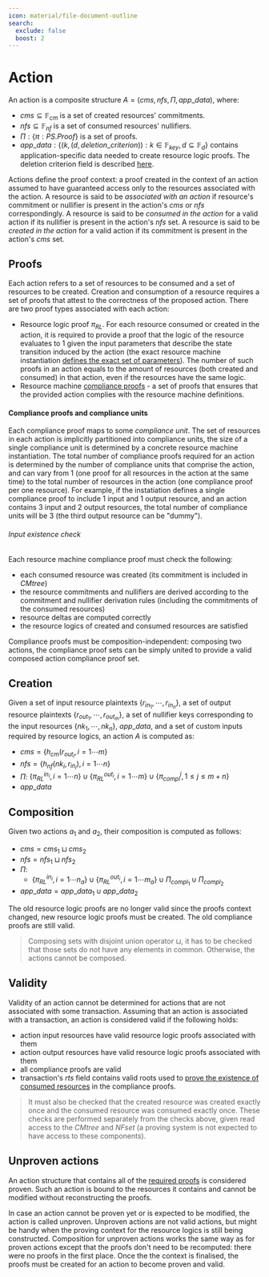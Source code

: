 ```yaml
---
icon: material/file-document-outline
search:
  exclude: false
  boost: 2
---
```


# Action

An action is a composite structure $A = (cms, nfs, \Pi, app\_data)$, where:

- $cms \subseteq  \mathbb{F}_{cm}$ is a set of created resources' commitments. 
- $nfs \subseteq \mathbb{F}_{nf}$ is a set of consumed resources' nullifiers.
- $\Pi: \{ \pi: PS.Proof\}$ is a set of proofs.
- $app\_data: \{(k, (d, deletion\_criterion)): k \in \mathbb{F}_{key}, d \subseteq \mathbb{F}_{d}\}$ contains application-specific data needed to create resource logic proofs. The deletion criterion field is described [here](./rm-def/storage.md#data-blob-storage).

Actions define the proof context: a proof created in the context of an action assumed to have guaranteed access only to the resources associated with the action. A resource is said to be *associated with an action* if resource's commitment or nullifier is present in the action's $cms$ or $nfs$ correspondingly. A resource is said to be *consumed in the action* for a valid action if its nullifier is present in the action's $nfs$ set. A resource is said to be *created in the action* for a valid action if its commitment is present in the action's $cms$ set.

## Proofs
Each action refers to a set of resources to be consumed and a set of resources to be created. Creation and consumption of a resource requires a set of proofs that attest to the correctness of the proposed action. There are two proof types associated with each action:

- Resource logic proof $\pi_{RL}$. For each resource consumed or created in the action, it is required to provide a proof that the logic of the resource evaluates to $1$ given the input parameters that describe the state transition induced by the action (the exact resource machine instantiation [defines the exact set of parameters](./function-formats/resource-logic.md)). The number of such proofs in an action equals to the amount of resources (both created and consumed) in that action, even if the resources have the same logic.
- Resource machine [compliance proofs](./action.md#compliance-proofs-and-compliance-units) - a set of proofs that ensures that the provided action complies with the resource machine definitions.


#### Compliance proofs and compliance units

Each compliance proof maps to some *compliance unit*. The set of resources in each action is implicitly partitioned into compliance units, the size of a single compliance unit is determined by a concrete resource machine instantiation. The total number of compliance proofs required for an action is determined by the number of compliance units that comprise the action, and can vary from 1 (one proof for all resources in the action at the same time) to the total number of resources in the action (one compliance proof per one resource). For example, if the instatiation defines a single compliance proof to include 1 input and 1 output resource, and an action contains 3 input and 2 output resources, the total number of compliance units will be 3 (the third output resource can be "dummy").

###### Input existence check
Each resource machine compliance proof must check the following:

- each consumed resource was created (its commitment is included in $CMtree$) 
- the resource commitments and nullifiers are derived according to the commitment and nullifier derivation rules (including the commitments of the consumed resources)
- resource deltas are computed correctly
- the resource logics of created and consumed resources are satisfied


Compliance proofs must be composition-independent: composing two actions, the compliance proof sets can be simply united to provide a valid composed action compliance proof set.

## Creation

Given a set of input resource plaintexts $\{r_{{in}_1}, \cdots, r_{{in}_n}\}$, a set of output resource plaintexts $\{r_{{out}_1}, \cdots, r_{{out}_m}\}$, a set of nullifier keys corresponding to the input resources $\{nk_1,\cdots,nk_n\}$, $app\_data$, and a set of custom inputs required by resource logics, an action $A$ is computed as:

- $cms = \{h_{cm}(r_{{out}_i}, i = 1 \cdots m\}$
- $nfs = \{h_{nf}(nk_i, r_{{in}_i}), i = 1 \cdots n\}$
- $\Pi$: 
    $\{\pi_{RL}^{{in}_i}, i = 1 \cdots n \} \cup \{\pi_{RL}^{{out}_i}, i = 1 \cdots m \} \cup \{\pi_{compl}^j, 1 \leq j \leq m + n \}$
- $app\_data$

## Composition

Given two actions $a_1$ and $a_2$, their composition is computed as follows:

- $cms = cms_1 \sqcup cms_2$
- $nfs = nfs_1 \sqcup nfs_2$
- $\Pi$: 
    - $\{\pi_{RL}^{{in}_i}, i = 1 \cdots n_a \} \cup \{\pi_{RL}^{{out}_i}, i = 1 \cdots m_a \} \cup \Pi_{compl_1} \cup \Pi_{compl_2}$
- $app\_data = app\_data_1 \cup app\_data_2$


The old resource logic proofs are no longer valid since the proofs context changed, new resource logic proofs must be created. The old compliance proofs are still valid.


 > Composing sets with disjoint union operator $\sqcup$, it has to be checked that those sets do not have any elements in common. Otherwise, the actions cannot be composed.


## Validity

Validity of an action cannot be determined for actions that are not associated with some transaction. Assuming that an action is associated with a transaction, an action is considered valid if the following holds:

- action input resources have valid resource logic proofs associated with them
- action output resources have valid resource logic proofs associated with them
- all compliance proofs are valid
- transaction's $rts$ field contains valid roots used to [prove the existence of consumed resources](./action.md#input-existence-check) in the compliance proofs.



> It must also be checked that the created resource was created exactly once and the consumed resource was consumed exactly once. These checks are performed separately from the checks above, given read access to the $CMtree$ and $NFset$ (a proving system is not expected to have access to these components).


## Unproven actions

An action structure that contains all of the [required proofs](./action.md#proofs) is considered proven. Such an action is bound to the resources it contains and cannot be modified without reconstructing the proofs.

In case an action cannot be proven yet or is expected to be modified, the action is called unproven. Unproven actions are not valid actions, but might be handy when the proving context for the resource logics is still being constructed. Composition for unproven actions works the same way as for proven actions except that the proofs don't need to be recomputed: there were no proofs in the first place. Once the the context is finalised, the proofs must be created for an action to become proven and valid.